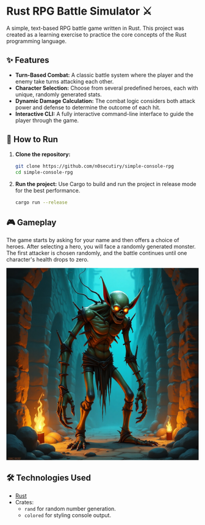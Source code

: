 # Rust RPG Battle Simulator ⚔️

A simple, text-based RPG battle game written in Rust. This project was created as a learning exercise to practice the core concepts of the Rust programming language.

## ✨ Features

- **Turn-Based Combat:** A classic battle system where the player and the enemy take turns attacking each other.
- **Character Selection:** Choose from several predefined heroes, each with unique, randomly generated stats.
- **Dynamic Damage Calculation:** The combat logic considers both attack power and defense to determine the outcome of each hit.
- **Interactive CLI:** A fully interactive command-line interface to guide the player through the game.

## 🚀 How to Run

1.  **Clone the repository:**
    ```bash
    git clone https://github.com/n0secutiry/simple-console-rpg
    cd simple-console-rpg
    ```

2.  **Run the project:**
    Use Cargo to build and run the project in release mode for the best performance.
    ```bash
    cargo run --release
    ```

## 🎮 Gameplay

The game starts by asking for your name and then offers a choice of heroes. After selecting a hero, you will face a randomly generated monster. The first attacker is chosen randomly, and the battle continues until one character's health drops to zero.

![Gameplay Screenshot](./image.jpg) 

## 🛠️ Technologies Used

- [Rust](https://www.rust-lang.org/)
- Crates:
  - `rand` for random number generation.
  - `colored` for styling console output.
